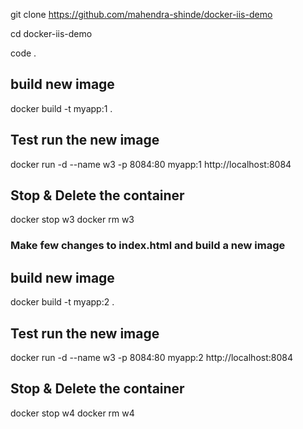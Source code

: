 
git clone https://github.com/mahendra-shinde/docker-iis-demo

cd docker-iis-demo

code .
## build new image
docker build -t myapp:1 . 

## Test run the new image
docker run -d --name w3 -p 8084:80 myapp:1
http://localhost:8084

## Stop & Delete the container
docker stop w3
docker rm w3

### Make few changes to index.html and build a new image
## build new image
docker build -t myapp:2 . 

## Test run the new image
docker run -d --name w3 -p 8084:80 myapp:2
http://localhost:8084

## Stop & Delete the container
docker stop w4
docker rm w4
